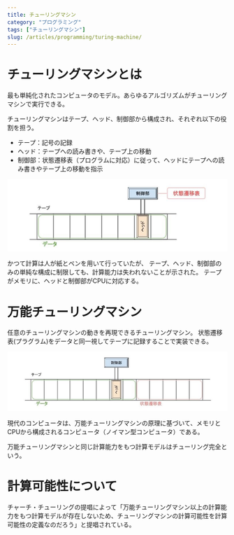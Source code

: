 ```yaml
---
title: チューリングマシン
category: "プログラミング"
tags: ["チューリングマシン"]
slug: /articles/programming/turing-machine/
---
```



# チューリングマシンとは
最も単純化されたコンピュータのモデル。あらゆるアルゴリズムがチューリングマシンで実行できる。

チューリングマシンはテープ、ヘッド、制御部から構成され、それぞれ以下の役割を担う。
+ テープ：記号の記録
+ ヘッド：テープへの読み書きや、テープ上の移動
+ 制御部：状態遷移表（プログラムに対応）に従って、ヘッドにテープへの読み書きやテープ上の移動を指示

![チューリングマシン](./turing-machine.jpg)

かつて計算は人が紙とペンを用いて行っていたが、
テープ、ヘッド、制御部のみの単純な構成に制限しても、計算能力は失われないことが示された。
テープがメモリに、ヘッドと制御部がCPUに対応する。

# 万能チューリングマシン
任意のチューリングマシンの動きを再現できるチューリングマシン。
状態遷移表(プラグラム)をデータと同一視してテープに記録することで実装できる。

![チューリングマシン](./universal-turing-machine.jpg)

現代のコンピュータは、万能チューリングマシンの原理に基づいて、メモリとCPUから構成されるコンピュータ（ノイマン型コンピュータ）である。

万能チューリングマシンと同じ計算能力をもつ計算モデルはチューリング完全という。

# 計算可能性について
チャーチ・チューリングの提唱によって「万能チューリングマシン以上の計算能力をもつ計算モデルが存在しないため、チューリングマシンの計算可能性を計算可能性の定義なのだろう」と提唱されている。